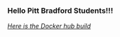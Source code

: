 ### Hello Pitt Bradford Students!!!
[*Here is the Docker hub build*](https://hub.docker.com/repository/docker/wdoogz/cist_git)

